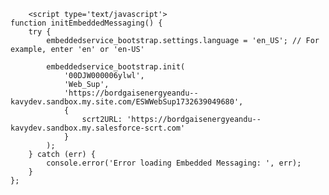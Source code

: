 <html>
	<body>

	
		<script type='text/javascript'>
	function initEmbeddedMessaging() {
		try {
			embeddedservice_bootstrap.settings.language = 'en_US'; // For example, enter 'en' or 'en-US'

			embeddedservice_bootstrap.init(
				'00DJW000006ylwl',
				'Web_Sup',
				'https://bordgaisenergyeandu--kavydev.sandbox.my.site.com/ESWWebSup1732639049680',
				{
					scrt2URL: 'https://bordgaisenergyeandu--kavydev.sandbox.my.salesforce-scrt.com'
				}
			);
		} catch (err) {
			console.error('Error loading Embedded Messaging: ', err);
		}
	};
</script>
<script type='text/javascript' src='https://bordgaisenergyeandu--kavydev.sandbox.my.site.com/ESWWebSup1732639049680/assets/js/bootstrap.min.js' onload='initEmbeddedMessaging()'></script>

</body>
</html>
